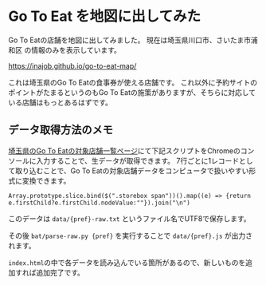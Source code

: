 # Go To Eat を地図に出してみた

Go To Eatの店舗を地図に出してみました。
現在は埼玉県川口市、さいたま市浦和区 の情報のみを表示しています。

https://inajob.github.io/go-to-eat-map/

これは埼玉県のGo To Eatの食事券が使える店舗です。
これ以外に予約サイトのポイントがたまるというのもGo To Eatの施策がありますが、そちらに対応している店舗はもっとあるはずです。

## データ取得方法のメモ

[埼玉県のGo To Eatの対象店舗一覧ページ](https://saitama-goto-eat.com/store.html)にて下記スクリプトをChromeのコンソールに入力することで、生データが取得できます。
7行ごとに1レコードとして取り込むことで、Go To Eatの対象店舗データをコンピュータで扱いやすい形式に変換できます。

```
Array.prototype.slice.bind($(".storebox span"))().map((e) => {return e.firstChild?e.firstChild.nodeValue:""}).join("\n")
```

このデータは `data/{pref}-raw.txt` というファイル名でUTF8で保存します。

その後 `bat/parse-raw.py {pref}` を実行することで `data/{pref}.js` が出力されます。

`index.html`の中で各データを読み込んでいる箇所があるので、新しいものを追加すれば追加完了です。
